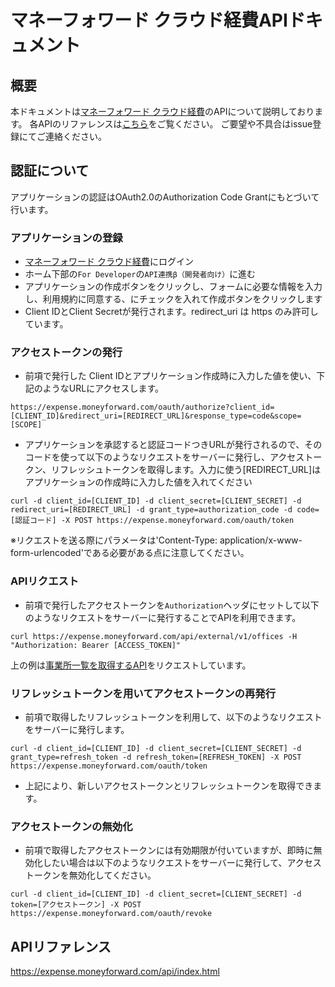 # マネーフォワード クラウド経費APIドキュメント
## 概要
本ドキュメントは[マネーフォワード クラウド経費](https://biz.moneyforward.com/expense)のAPIについて説明しております。
各APIのリファレンスは[こちら](https://expense.moneyforward.com/api/index.html)をご覧ください。
ご要望や不具合はissue登録にてご連絡ください。

## 認証について
アプリケーションの認証はOAuth2.0のAuthorization Code Grantにもとづいて行います。

### アプリケーションの登録
* [マネーフォワード クラウド経費](https://expense.moneyforward.com/session/new)にログイン
* ホーム下部の`For Developer`の`API連携β（開発者向け）`に進む
* アプリケーションの作成ボタンをクリックし、フォームに必要な情報を入力し、利用規約に同意する、にチェックを入れて作成ボタンをクリックします
* Client IDとClient Secretが発行されます。redirect_uri は https のみ許可しています。

### アクセストークンの発行
* 前項で発行した Client IDとアプリケーション作成時に入力した値を使い、下記のようなURLにアクセスします。
```
https://expense.moneyforward.com/oauth/authorize?client_id=[CLIENT_ID]&redirect_uri=[REDIRECT_URL]&response_type=code&scope=[SCOPE]
```
* アプリケーションを承認すると認証コードつきURLが発行されるので、そのコードを使って以下のようなリクエストをサーバーに発行し、アクセストークン、リフレッシュトークンを取得します。入力に使う[REDIRECT_URL]はアプリケーションの作成時に入力した値を入れてください

```
curl -d client_id=[CLIENT_ID] -d client_secret=[CLIENT_SECRET] -d redirect_uri=[REDIRECT_URL] -d grant_type=authorization_code -d code=[認証コード] -X POST https://expense.moneyforward.com/oauth/token
```

※リクエストを送る際にパラメータは'Content-Type: application/x-www-form-urlencoded'である必要がある点に注意してください。

### APIリクエスト
* 前項で発行したアクセストークンを`Authorization`ヘッダにセットして以下のようなリクエストをサーバーに発行することでAPIを利用できます。

```
curl https://expense.moneyforward.com/api/external/v1/offices -H "Authorization: Bearer [ACCESS_TOKEN]"
```
上の例は[事業所一覧を取得するAPI](https://expense.moneyforward.com/api/index.html#!/office/find_offices)をリクエストしています。

### リフレッシュトークンを用いてアクセストークンの再発行
* 前項で取得したリフレッシュトークンを利用して、以下のようなリクエストをサーバーに発行します。
```
curl -d client_id=[CLIENT_ID] -d client_secret=[CLIENT_SECRET] -d grant_type=refresh_token -d refresh_token=[REFRESH_TOKEN] -X POST https://expense.moneyforward.com/oauth/token
```
* 上記により、新しいアクセストークンとリフレッシュトークンを取得できます。

### アクセストークンの無効化
* 前項で取得したアクセストークンには有効期限が付いていますが、即時に無効化したい場合は以下のようなリクエストをサーバーに発行して、アクセストークンを無効化してください。
```
curl -d client_id=[CLIENT_ID] -d client_secret=[CLIENT_SECRET] -d token=[アクセストークン] -X POST https://expense.moneyforward.com/oauth/revoke
```

## APIリファレンス
https://expense.moneyforward.com/api/index.html
